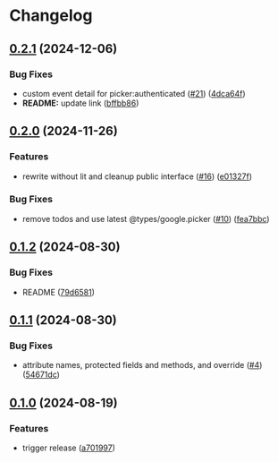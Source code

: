 # Changelog

## [0.2.1](https://github.com/googleworkspace/drive-picker-element/compare/v0.2.0...v0.2.1) (2024-12-06)


### Bug Fixes

* custom event detail for picker:authenticated ([#21](https://github.com/googleworkspace/drive-picker-element/issues/21)) ([4dca64f](https://github.com/googleworkspace/drive-picker-element/commit/4dca64f3e5355d498ac43408225ec88b4e645d9a))
* **README:** update link ([bffbb86](https://github.com/googleworkspace/drive-picker-element/commit/bffbb867615d6a4ecef70dffc916d80e5319b0aa))

## [0.2.0](https://github.com/googleworkspace/drive-picker-element/compare/v0.1.2...v0.2.0) (2024-11-26)


### Features

* rewrite without lit and cleanup public interface ([#16](https://github.com/googleworkspace/drive-picker-element/issues/16)) ([e01327f](https://github.com/googleworkspace/drive-picker-element/commit/e01327f938d648e97c468e9ff3dcc81968283dd6))


### Bug Fixes

* remove todos and use latest @types/google.picker ([#10](https://github.com/googleworkspace/drive-picker-element/issues/10)) ([fea7bbc](https://github.com/googleworkspace/drive-picker-element/commit/fea7bbcc118f1f1fe3a890243778609521860142))

## [0.1.2](https://github.com/googleworkspace/drive-picker-element/compare/v0.1.1...v0.1.2) (2024-08-30)


### Bug Fixes

* README ([79d6581](https://github.com/googleworkspace/drive-picker-element/commit/79d6581684ef05c643be993b5121fe290d07493c))

## [0.1.1](https://github.com/googleworkspace/drive-picker-element/compare/v0.1.0...v0.1.1) (2024-08-30)


### Bug Fixes

* attribute names, protected fields and methods, and override ([#4](https://github.com/googleworkspace/drive-picker-element/issues/4)) ([54671dc](https://github.com/googleworkspace/drive-picker-element/commit/54671dc2a4765b8ddd276d2094d1a4404214a717))

## [0.1.0](https://github.com/googleworkspace/drive-picker-element/compare/v0.0.0...v0.1.0) (2024-08-19)


### Features

* trigger release ([a701997](https://github.com/googleworkspace/drive-picker-element/commit/a701997332141cf446b7c4eda553f0bca6ab028d))
